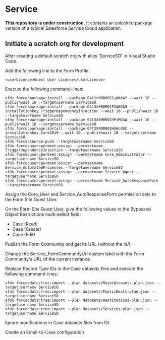# Service

**This repository is under construction.** It contains an unlocked package version of a typical Salesforce Service Cloud application.

## Initiate a scratch org for development

After creating a default scratch org with alias 'ServiceSO' in Visual Studio Code.

Add the following line to the Form Profile:

```
<userLicense>Guest User License</userLicense>
```

Execute the following command-lines:

```
sfdx force:package:install --package 04t1n0000021jWVAAY --wait 10 --publishwait 10 --targetusername ServiceSO
sfdx force:package:install --package 04t3X000001FDA6QAO --installationkey TriggerDependencyInjection --wait 10 --publishwait 10 --targetusername ServiceSO
sfdx force:package:install --package 04t3X000001HPzMQAW --wait 10 --publishwait 10 --targetusername ServiceSO
sfdx force:package:install --package 04t3X000001Hb6cQAC --installationkey Core2019 --wait 10 --publishwait 10 --targetusername ServiceSO
sfdx force:source:push --targetusername ServiceSO
sfdx force:user:permset:assign --permsetname TriggerDependencyInjection --targetusername ServiceSO
sfdx force:user:permset:assign --permsetname Core_Administrator --targetusername ServiceSO
sfdx force:user:permset:assign --permsetname Service_AutomatedProcesses --targetusername ServiceSO
sfdx force:user:permset:assign --permsetname Service_Agent --targetusername ServiceSO
sfdx force:user:permset:assign --permsetname Service_AutoResponseForm --targetusername ServiceSO
```

Assign the Core_User and Service_AutoResponseForm permission sets to the Form Site Guest User.

On the Form Site Guest User, give the following values to the Bypassed Object Restrictions multi-select field:

-   Case (Read)
-   Case (Create)
-   Case (Edit)

Publish the Form Community and get its URL (without the /s/).

Change the Service_FormCommunityUrl custom label with the Form Community's URL of the current instance.

Replace Record Type IDs in the Case datasets files and execute the following command-lines:

```
sfdx force:data:tree:import --plan datasets/MajorAccounts-plan.json --targetusername ServiceSO
sfdx force:data:tree:import --plan datasets/PublicDeals-plan.json --targetusername ServiceSO
sfdx force:data:tree:import --plan datasets/Restitutions-plan.json --targetusername ServiceSO
sfdx force:data:tree:import --plan datasets/Services-plan.json --targetusername ServiceSO
```

Ignore modifications in Case datasets files from Git

Create an Email-to-Case configuration